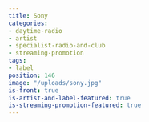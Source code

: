 ```yaml
---
title: Sony
categories:
- daytime-radio
- artist
- specialist-radio-and-club
- streaming-promotion
tags:
- label
position: 146
image: "/uploads/sony.jpg"
is-front: true
is-artist-and-label-featured: true
is-streaming-promotion-featured: true
---
```



